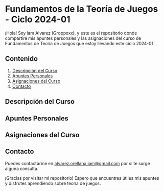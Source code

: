 <h1>Fundamentos de la Teoría de Juegos - Ciclo 2024-01</h1>

<p>¡Hola! Soy Iam Alvarez (Groppoxx), y este es el repositorio donde compartiré mis apuntes personales y las asignaciones del curso de Fundamentos de Teoría de Juegos que estoy llevando este ciclo 2024-01.</p>

<h2>Contenido</h2>

<ol>
    <li><a href="#descripción-del-curso">Descripción del Curso</a></li>
    <li><a href="#apuntes-personales">Apuntes Personales</a></li>
    <li><a href="#asignaciones-del-curso">Asignaciones del Curso</a></li>
    <li><a href="#contacto">Contacto</a></li>
</ol>

<h2>Descripción del Curso</h2>

<h2>Apuntes Personales</h2>

<h2>Asignaciones del Curso</h2>

<h2>Contacto</h2>

<p>Puedes contactarme en <a href="mailto:alvarez.orellana.iam@gmail.com">alvarez.orellana.iam@gmail.com</a> por si te surge alguna consulta.</p>

<p>¡Gracias por visitar mi repositorio! Espero que encuentres útiles mis apuntes y disfrutes aprendiendo sobre teoría de juegos.</p>
